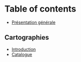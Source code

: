 # Table of contents

* [Présentation générale](README.md)

## Cartographies

* [Introduction](cartographies/introduction.md)
* [Catalogue](https://mission-apprentissage.gitbook.io/catalogue/)

